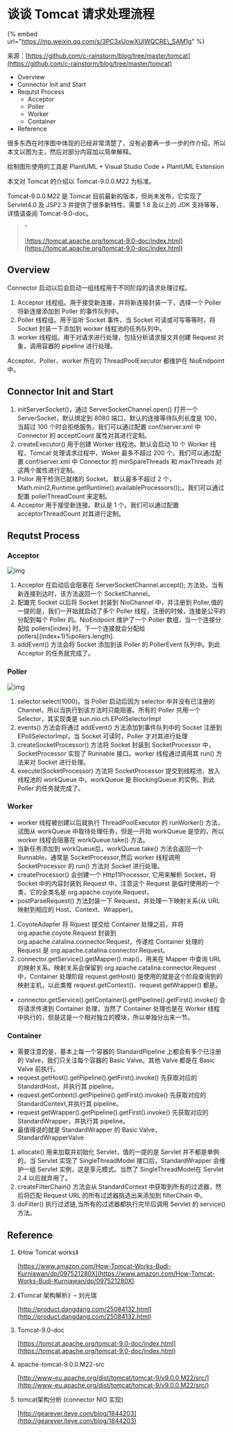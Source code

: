 # 谈谈 Tomcat 请求处理流程

{% embed url="https://mp.weixin.qq.com/s/3PC3xUowXUlWQCRE\_SAM1g" %}



来源：[https://github.com/c-rainstorm/blog/tree/master/tomcat](https://github.com/c-rainstorm/blog/tree/master/tomcat)

* Overview
* Connector Init and Start
* Requtst Process
  * Acceptor
  * Poller
  * Worker
  * Container
* Reference

很多东西在时序图中体现的已经非常清楚了，没有必要再一步一步的作介绍，所以本文以图为主，然后对部分内容加以简单解释。

绘制图形使用的工具是 PlantUML + Visual Studio Code + PlantUML Extension

本文对 Tomcat 的介绍以 Tomcat-9.0.0.M22 为标准。

Tomcat-9.0.0.M22 是 Tomcat 目前最新的版本，但尚未发布，它实现了 Servlet4.0 及 JSP2.3 并提供了很多新特性，需要 1.8 及以上的 JDK 支持等等，详情请查阅 Tomcat-9.0-doc。

> “
>
> [https://tomcat.apache.org/tomcat-9.0-doc/index.html](https://tomcat.apache.org/tomcat-9.0-doc/index.html)

## Overview

Connector 启动以后会启动一组线程用于不同阶段的请求处理过程。

1. Acceptor 线程组。用于接受新连接，并将新连接封装一下，选择一个 Poller 将新连接添加到 Poller 的事件队列中。
2. Poller 线程组。用于监听 Socket 事件，当 Socket 可读或可写等等时，将 Socket 封装一下添加到 worker 线程池的任务队列中。
3. worker 线程组。用于对请求进行处理，包括分析请求报文并创建 Request 对象，调用容器的 pipeline 进行处理。

Acceptor、Poller、worker 所在的 ThreadPoolExecutor 都维护在 NioEndpoint 中。

## Connector Init and Start

1. initServerSocket\(\)，通过 ServerSocketChannel.open\(\) 打开一个 ServerSocket，默认绑定到 8080 端口，默认的连接等待队列长度是 100， 当超过 100 个时会拒绝服务。我们可以通过配置 conf/server.xml 中 Connector 的 acceptCount 属性对其进行定制。
2. createExecutor\(\) 用于创建 Worker 线程池。默认会启动 10 个 Worker 线程，Tomcat 处理请求过程中，Woker 最多不超过 200 个。我们可以通过配置 conf/server.xml 中 Connector 的 minSpareThreads 和 maxThreads 对这两个属性进行定制。
3. Pollor 用于检测已就绪的 Socket。 默认最多不超过 2 个，Math.min\(2,Runtime.getRuntime\(\).availableProcessors\(\)\);。我们可以通过配置 pollerThreadCount 来定制。
4. Acceptor 用于接受新连接。默认是 1 个。我们可以通过配置 acceptorThreadCount 对其进行定制。

## Requtst Process

### Acceptor

![img](https://gitee.com/baicaihenxiao/imageDB/raw/master/uPic/png/2020/07/02/640-20200702165102138.png)

1. Acceptor 在启动后会阻塞在 ServerSocketChannel.accept\(\); 方法处，当有新连接到达时，该方法返回一个 SocketChannel。
2. 配置完 Socket 以后将 Socket 封装到 NioChannel 中，并注册到 Poller,值的一提的是，我们一开始就启动了多个 Poller 线程，注册的时候，连接是公平的分配到每个 Poller 的。NioEndpoint 维护了一个 Poller 数组，当一个连接分配给 pollers\[index\] 时，下一个连接就会分配给 pollers\[\(index+1\)%pollers.length\].
3. addEvent\(\) 方法会将 Socket 添加到该 Poller 的 PollerEvent 队列中。到此 Acceptor 的任务就完成了。

### Poller

![img](https://gitee.com/baicaihenxiao/imageDB/raw/master/uPic/png/2020/07/02/640-20200702165102432.png)

1. selector.select\(1000\)。当 Poller 启动后因为 selector 中并没有已注册的 Channel，所以当执行到该方法时只能阻塞。所有的 Poller 共用一个 Selector，其实现类是 sun.nio.ch.EPollSelectorImpl
2. events\(\) 方法会将通过 addEvent\(\) 方法添加到事件队列中的 Socket 注册到 EPollSelectorImpl，当 Socket 可读时，Poller 才对其进行处理
3. createSocketProcessor\(\) 方法将 Socket 封装到 SocketProcessor 中，SocketProcessor 实现了 Runnable 接口。worker 线程通过调用其 run\(\) 方法来对 Socket 进行处理。
4. execute\(SocketProcessor\) 方法将 SocketProcessor 提交到线程池，放入线程池的 workQueue 中。workQueue 是 BlockingQueue 的实例。到此 Poller 的任务就完成了。

### Worker

* worker 线程被创建以后就执行 ThreadPoolExecutor 的 runWorker\(\) 方法，试图从 workQueue 中取待处理任务，但是一开始 workQueue 是空的，所以 worker 线程会阻塞在 workQueue.take\(\) 方法。
* 当新任务添加到 workQueue后，workQueue.take\(\) 方法会返回一个 Runnable，通常是 SocketProcessor,然后 worker 线程调用 SocketProcessor 的 run\(\) 方法对 Socket 进行处理。
* createProcessor\(\) 会创建一个 Http11Processor, 它用来解析 Socket，将 Socket 中的内容封装到 Request 中。注意这个 Request 是临时使用的一个类，它的全类名是 org.apache.coyote.Request，
* postParseRequest\(\) 方法封装一下 Request，并处理一下映射关系\(从 URL 映射到相应的 Host、Context、Wrapper\)。

1. CoyoteAdapter 将 Rquest 提交给 Container 处理之前，并将 org.apache.coyote.Request 封装到 org.apache.catalina.connector.Request，传递给 Container 处理的 Request 是 org.apache.catalina.connector.Request。
2. connector.getService\(\).getMapper\(\).map\(\)，用来在 Mapper 中查询 URL 的映射关系。映射关系会保留到 org.apache.catalina.connector.Request 中，Container 处理阶段 request.getHost\(\) 是使用的就是这个阶段查询到的映射主机，以此类推 request.getContext\(\)、request.getWrapper\(\) 都是。

* connector.getService\(\).getContainer\(\).getPipeline\(\).getFirst\(\).invoke\(\) 会将请求传递到 Container 处理，当然了 Container 处理也是在 Worker 线程中执行的，但是这是一个相对独立的模块，所以单独分出来一节。

### Container

* 需要注意的是，基本上每一个容器的 StandardPipeline 上都会有多个已注册的 Valve，我们只关注每个容器的 Basic Valve。其他 Valve 都是在 Basic Valve 前执行。
* request.getHost\(\).getPipeline\(\).getFirst\(\).invoke\(\) 先获取对应的 StandardHost，并执行其 pipeline。
* request.getContext\(\).getPipeline\(\).getFirst\(\).invoke\(\) 先获取对应的 StandardContext,并执行其 pipeline。
* request.getWrapper\(\).getPipeline\(\).getFirst\(\).invoke\(\) 先获取对应的 StandardWrapper，并执行其 pipeline。
* 最值得说的就是 StandardWrapper 的 Basic Valve，StandardWrapperValve

1. allocate\(\) 用来加载并初始化 Servlet，值的一提的是 Servlet 并不都是单例的，当 Servlet 实现了 SingleThreadModel 接口后，StandardWrapper 会维护一组 Servlet 实例，这是享元模式。当然了 SingleThreadModel在 Servlet 2.4 以后就弃用了。
2. createFilterChain\(\) 方法会从 StandardContext 中获取到所有的过滤器，然后将匹配 Request URL 的所有过滤器挑选出来添加到 filterChain 中。
3. doFilter\(\) 执行过滤链,当所有的过滤器都执行完毕后调用 Servlet 的 service\(\) 方法。

## Reference

1. 《How Tomcat works》

   [https://www.amazon.com/How-Tomcat-Works-Budi-Kurniawan/dp/097521280X](https://www.amazon.com/How-Tomcat-Works-Budi-Kurniawan/dp/097521280X)

2. 《Tomcat 架构解析》– 刘光瑞

   [http://product.dangdang.com/25084132.html](http://product.dangdang.com/25084132.html)

3. Tomcat-9.0-doc

   [https://tomcat.apache.org/tomcat-9.0-doc/index.html](https://tomcat.apache.org/tomcat-9.0-doc/index.html)

4. apache-tomcat-9.0.0.M22-src

   [http://www-eu.apache.org/dist/tomcat/tomcat-9/v9.0.0.M22/src/](http://www-eu.apache.org/dist/tomcat/tomcat-9/v9.0.0.M22/src/)

5. tomcat架构分析 \(connector NIO 实现\)

   [http://gearever.iteye.com/blog/1844203](http://gearever.iteye.com/blog/1844203)

